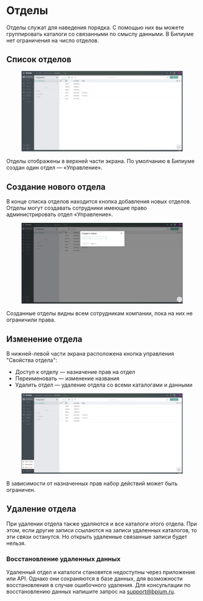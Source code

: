 # Отделы

Отделы служат для наведения порядка. С помощью них вы можете группировать каталоги со связанными по смыслу данными. В Бипиуме нет ограничения на число отделов.

## Список отделов

<figure><img src="../../.gitbook/assets/1. Список отделов.png" alt=""><figcaption></figcaption></figure>

Отделы отображены в верхней части экрана. По умолчанию в Бипиуме создан один отдел — «Управление».

## Создание нового отдела

В конце списка отделов находится кнопка добавления новых отделов. Отделы могут создавать сотрудники имеющие право администрировать отдел «Управление».

<figure><img src="../../.gitbook/assets/1. Создание отдела.png" alt=""><figcaption></figcaption></figure>

Созданные отделы видны всем сотрудникам компании, пока на них не ограничили права.

## Изменение отдела

В нижней-левой части экрана расположена кнопка управления "Свойства отдела":

* Доступ к отделу — назначение прав на отдел
* Переименовать — изменение названия
* Удалить отдел — удаление отдела со всеми каталогами и данными

<figure><img src="../../.gitbook/assets/1. Изменение отдела.png" alt=""><figcaption></figcaption></figure>

В зависимости от назначенных прав набор действий может быть ограничен.

## Удаление отдела

При удалении отдела также удаляются и все каталоги этого отдела. При этом, если другие записи ссылаются на записи удаленных каталогов, то эти связи останутся. Но открыть удаленные связанные записи будет нельзя.

### Восстановление удаленных данных

Удаленный отдел и каталоги становятся недоступны через приложение или API. Однако они сохраняются в базе данных, для возможности восстановления в случае ошибочного удаления. Для консультации по восстановлению данных напишите запрос на [support@bpium.ru](mailto:support@bpium.ru).
